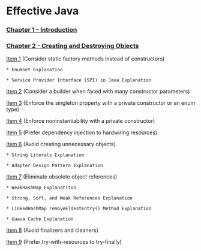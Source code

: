 # Effective Java

### [Chapter 1 - Introduction](Chapter_1/Introduction.md)

### [Chapter 2 - Creating and Destroying Objects](Chapter_2/CreatingAndDestoyingObject.md)

[Item 1](Chapter_2/Items/Item1.md) (Consider static factory methods instead of constructors)

    * EnumSet Explanation

    * Service Provider Interface (SPI) in Java Explanation

[Item 2](Chapter_2/Items/Item2.md) (Consider a builder when faced with many constructor parameters)

[Item 3](Chapter_2/Items/Item3.md) (Enforce the singleton property with a private constructor or an enum type)

[Item 4](Chapter_2/Items/Item4.md) (Enforce noninstantiability with a private constructor)

[Item 5](Chapter_2/Items/Item5.md) (Prefer dependency injection to hardwiring resources)

[Item 6](Chapter_2/Items/Item6.md) (Avoid creating unnecessary objects)

    * String Literals Explanation

    * Adapter Design Pattern Explanation

[Item 7](Chapter_2/Items/Item7.md) (Eliminate obsolete object references)

    * WeakHashMap Explanatiton

    * Strong, Soft, and Weak References Explanation

    * LinkedHashMap removeEldestEntry() Method Explanation

    * Guava Cache Explanation

[Item 8](Chapter_2/Items/Item8.md) (Avoid finalizers and cleaners)

[Item 9](Chapter_2/Items/Item9.md) (Prefer try-with-resources to try-finally)